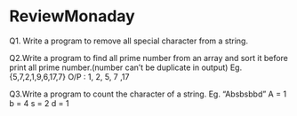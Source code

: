 # ReviewMonaday
Q1. Write a program to remove all special character from a string.

Q2.Write a program to find all prime number from an array and sort it before print all prime number.(number can’t be duplicate in output)
		Eg. {5,7,2,1,9,6,17,7}
		O/P : 1, 2, 5, 7 ,17
    
Q3.Write a program to count the character of a string. 
	Eg. “Absbsbbd”
		A = 1
		b = 4
		s = 2
		d = 1
